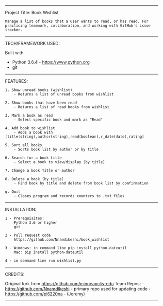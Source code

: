 **************************************************************************************************************************************
Project Title: Book Wishlist

	Manage a list of books that a user wants to read, or has read. For practicing teamwork, collaboration, and working with GitHub's issue tracker.

**************************************************************************************************************************************

TECH/FRAMEWORK USED:

Built with
   - Python 3.6.4 - https://www.python.org
   - git
**************************************************************************************************************************************

FEATURES:

	1. Show unread books (wishlist)
		- Returns a list of unread books from wishlist
		
	2. Show books that have been read
		- Returns a list of read books from wishlist
		
	3. Mark a book as read
		- Select specific book and mark as "Read"
		
	4. Add book to wishlist
		- Adds a book with [title(string),author(string),read(boolean),r_date(date),rating]
		
	5. Sort all books
		- Sorts book list by author or by title
		
	6. Search for a book title
		- Select a book to view/display (by title)
	
	7. Change a book Title or author
		- 
	8. Delete a book (by title)
		- Find book by title and delete from book list by confirmation
		
	q. Quit
		- Closes program and records counters to .txt files

**************************************************************************************************************************************
INSTALLATION:

	1 - Prerequisites:
		Python 3.6 or higher
		git
	
	2 - Pull request code
		https://github.com/Nnamdikeshi/book_wishlist
	
	3 - Windows: in command line pip install python-dateutil
		Mac: pip install python-dateutil 
	
	4 - in command line run wishlist.py
	
**************************************************************************************************************************************
CREDITS:

Original fork from https://github.com/minneapolis-edu
Team Repos: - https://github.com/Nnamdikeshi - primary repo used for updating code
			- https://github.com/pi6220na - (Jeremy)


**************************************************************************************************************************************


